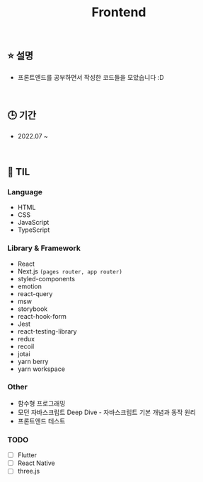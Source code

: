 <h1 align="middle">Frontend</h1>

<br>

## ⭐ 설명

- 프론트엔드를 공부하면서 작성한 코드들을 모았습니다 :D

<br>

## 🕒 기간

- 2022.07 ~

<br>

## 📌 TIL

### Language

- HTML
- CSS
- JavaScript
- TypeScript

### Library & Framework

- React
- Next.js `(pages router, app router)`
- styled-components
- emotion
- react-query
- msw
- storybook
- react-hook-form
- Jest
- react-testing-library
- redux
- recoil
- jotai
- yarn berry
- yarn workspace

### Other

- 함수형 프로그래밍
- 모던 자바스크립트 Deep Dive - 자바스크립트 기본 개념과 동작 원리
- 프론트엔드 테스트

### TODO

- [ ] Flutter
- [ ] React Native
- [ ] three.js
